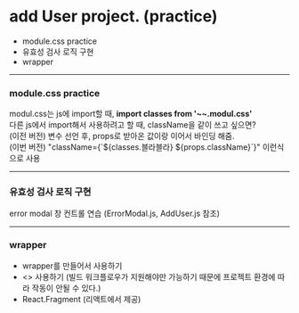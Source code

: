 <h1>add User project. (practice)</h1>

<ul>
    <li>module.css practice</li>
    <li>유효성 검사 로직 구현</li>
    <li>wrapper</li>
</ul>

<hr/>

<h3>module.css practice</h3>
<span>
    modul.css는 js에 import할 때, <b>import classes from '~~.modul.css'</b><br/>
    다른 js에서 import해서 사용하려고 할 때, className을 같이 쓰고 싶으면?<br/>
    (이전 버전) 변수 선언 후, props로 받아온 값이랑 이어서 바인딩 해줌.<br/>
    (이번 버전) "className={`${classes.블라블라} ${props.className}`}" 이런식으로 사용
</span>

<hr/>

<h3>유효성 검사 로직 구현</h3>
<span>
   error modal 창 컨트롤 연습 (ErrorModal.js, AddUser.js 참조)
</span>

<hr/>

<h3>wrapper</h3>
<span>
   <ul>
    <li>wrapper를 만들어서 사용하기</li>
    <li><></> 사용하기 (빌드 워크플로우가 지원해야만 가능하기 때문에 프로젝트 환경에 따라 작동이 안될 수 있다.)</li>
    <li>React.Fragment (리액트에서 제공)</li>
   </ul>
</span>